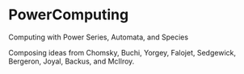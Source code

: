 # PowerComputing
Computing with Power Series, Automata, and Species

Composing ideas from Chomsky, Buchi, Yorgey, Falojet, Sedgewick, Bergeron, Joyal, Backus, and McIlroy.

 
